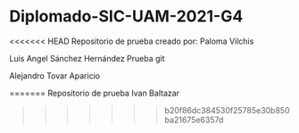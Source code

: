 # Diplomado-SIC-UAM-2021-G4
<<<<<<< HEAD
Repositorio de prueba creado por: Paloma Vilchis


Luis Angel Sánchez Hernández
Prueba git

Alejandro Tovar Aparicio

=======
Repositorio de prueba
Ivan Baltazar
>>>>>>> b20f86dc384530f25785e30b850ba21675e6357d
